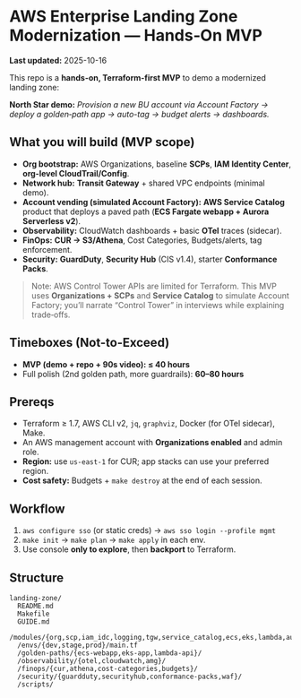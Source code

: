 # AWS Enterprise Landing Zone Modernization — Hands‑On MVP
**Last updated:** 2025-10-16

This repo is a **hands-on, Terraform-first MVP** to demo a modernized landing zone:

**North Star demo:** _Provision a new BU account via Account Factory → deploy a golden‑path app → auto-tag → budget alerts → dashboards._

## What you will build (MVP scope)
- **Org bootstrap:** AWS Organizations, baseline **SCPs**, **IAM Identity Center**, **org-level CloudTrail/Config**.
- **Network hub:** **Transit Gateway** + shared VPC endpoints (minimal demo).
- **Account vending (simulated Account Factory):** **AWS Service Catalog** product that deploys a paved path (**ECS Fargate webapp + Aurora Serverless v2**).
- **Observability:** CloudWatch dashboards + basic **OTel** traces (sidecar).
- **FinOps:** **CUR → S3/Athena**, Cost Categories, Budgets/alerts, tag enforcement.
- **Security:** **GuardDuty**, **Security Hub** (CIS v1.4), starter **Conformance Packs**.

> Note: AWS Control Tower APIs are limited for Terraform. This MVP uses **Organizations + SCPs** and **Service Catalog** to simulate Account Factory; you’ll narrate “Control Tower” in interviews while explaining trade‑offs.

## Timeboxes (Not-to-Exceed)
- **MVP (demo + repo + 90s video): ≤ 40 hours**
- Full polish (2nd golden path, more guardrails): **60–80 hours**

## Prereqs
- Terraform ≥ 1.7, AWS CLI v2, `jq`, `graphviz`, Docker (for OTel sidecar), Make.
- An AWS management account with **Organizations enabled** and admin role.
- **Region:** use `us-east-1` for CUR; app stacks can use your preferred region.
- **Cost safety:** Budgets + `make destroy` at the end of each session.

## Workflow
1. `aws configure sso` (or static creds) → `aws sso login --profile mgmt`
2. `make init` → `make plan` → `make apply` in each env.
3. Use console **only to explore**, then **backport** to Terraform.

## Structure
```
landing-zone/
  README.md
  Makefile
  GUIDE.md
  /modules/{org,scp,iam_idc,logging,tgw,service_catalog,ecs,eks,lambda,aurora}
  /envs/{dev,stage,prod}/main.tf
  /golden-paths/{ecs-webapp,eks-app,lambda-api}/
  /observability/{otel,cloudwatch,amg}/
  /finops/{cur,athena,cost-categories,budgets}/
  /security/{guardduty,securityhub,conformance-packs,waf}/
  /scripts/
```
